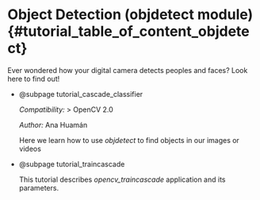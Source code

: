 Object Detection (objdetect module) {#tutorial_table_of_content_objdetect}
===================================

Ever wondered how your digital camera detects peoples and faces? Look here to find out!

-   @subpage tutorial_cascade_classifier

    *Compatibility:* \> OpenCV 2.0

    *Author:* Ana Huamán

    Here we learn how to use *objdetect* to find objects in our images or videos

-   @subpage tutorial_traincascade

    This tutorial describes _opencv_traincascade_ application and its parameters.
